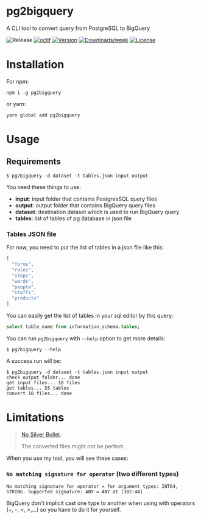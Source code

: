 pg2bigquery
===========

A CLI tool to convert query from PostgreSQL to BigQuery

![Release](https://github.com/hckhanh/pg2bigquery/workflows/Release/badge.svg)
[![oclif](https://img.shields.io/badge/cli-oclif-brightgreen.svg)](https://oclif.io)
[![Version](https://img.shields.io/npm/v/pg2bigquery.svg)](https://npmjs.org/package/pg2bigquery)
[![Downloads/week](https://img.shields.io/npm/dw/pg2bigquery.svg)](https://npmjs.org/package/pg2bigquery)
[![License](https://img.shields.io/npm/l/pg2bigquery.svg)](https://github.com/hckhanh/pg2bigquery/blob/master/package.json)

# Installation

For npm:

```shell
npm i -g pg2bigquery
```

or yarn:

```shell
yarn global add pg2bigquery
```

# Usage

## Requirements

```sh-session
$ pg2bigquery -d dataset -t tables.json input output
```

You need these things to use:

* **input**: input folder that contains PostgresSQL query files
* **output**: output folder that contains BigQuery query files
* **dataset**: destination dataset which is used to run BigQuery query
* **tables**: list of tables of pg database in json file

### Tables JSON file

For now, you need to put the list of tables in a json file like this:

```json
[
  "forms",
  "roles",
  "steps",
  "wards",
  "people",
  "staffs",
  "products"
]
```

You can easily get the list of tables in your sql editor by this query:

```sql
select table_name from information_schema.tables;
```

You can run `pg2bigquery` with `--help` option to get more details:

```sh-session
$ pg2bigquery --help
```

A success run will be:

```sh-session
$ pg2bigquery -d dataset -t tables.json input output
check output folder... done
get input files... 10 files
get tables... 55 tables
convert 10 files... done
```

# Limitations

> [No Silver Bullet](https://en.wikipedia.org/wiki/No_Silver_Bullet).
>
> The converted files might not be perfect.

When you use my tool, you will see these cases:

### `No matching signature for operator` (two different types)

```
No matching signature for operator = for argument types: INT64, STRING. Supported signature: ANY = ANY at [382:44]
```

BigQuery don't implicit cast one type to another when using with operators (+, -, <, >,...)
so you have to do it for yourself.

